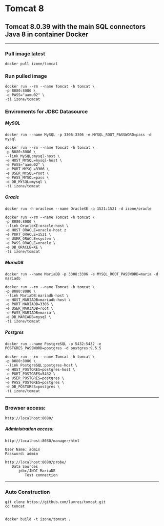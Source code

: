 # Tomcat 8
## Tomcat 8.0.39 with the main SQL connectors Java 8 in container Docker
-----
### Pull image latest
```
docker pull izone/tomcat
```
### Run pulled image
```
docker run --rm --name Tomcat -h tomcat \
-p 8080:8080 \
-e PASS="aamu02" \
-ti izone/tomcat
```
### Enviroments for JDBC Datasource
##### MySQL
```
docker run --name MySQL -p 3306:3306 -e MYSQL_ROOT_PASSWORD=pass -d mysql

docker run --rm --name Tomcat -h tomcat \
-p 8080:8080 \
--link MySQL:mysql-host \
-e HOST_MYSQL=mysql-host \
-e PASS="aamu02" \
-e PORT_MYSQL=3306 \
-e USER_MYSQL=root \
-e PASS_MYSQL=pass \
-e DB_MYSQL=mysql \
-ti izone/tomcat
```
##### Oracle
```
docker run -h oraclexe --name OracleXE -p 1521:1521 -d izone/oracle

docker run --rm --name Tomcat -h tomcat \
-p 8080:8080 \
--link OracleXE:oracle-host \
-e HOST_ORACLE=oracle-host z
-e PORT_ORACLE=1521 \
-e USER_ORACLE=system \
-e PASS_ORACLE=oracle \
-e DB_ORACLE=XE \
-ti izone/tomcat
```
##### MariaDB
```
docker run --name MariaDB -p 3308:3306 -e MYSQL_ROOT_PASSWORD=maria -d mariadb

docker run --rm --name Tomcat -h tomcat \
-p 8080:8080 \
--link MariaDB:mariadb-host \
-e HOST_MARIADB=mariadb-host \
-e PORT_MARIADB=3306 \
-e USER_MARIADB=root \
-e PASS_MARIADB=maria \
-e DB_MARIADB=mysql \
-ti izone/tomcat
```
##### Postgres
```
docker run --name PostgreSQL -p 5432:5432 -e POSTGRES_PASSWORD=postgres -d postgres:9.5.5

docker run --rm --name Tomcat -h tomcat \
-p 8080:8080 \
--link PostgreSQL:postgres-host \
-e HOST_POSTGRES=postgres-host \
-e PORT_POSTGRES=5432 \
-e USER_POSTGRES=postgres \
-e PASS_POSTGRES=postgres \
-e DB_POSTGRES=postgres \
-ti izone/tomcat
```
-----
### Browser access:
```
http://localhost:8080/
```
##### Administration access:
```
http://localhost:8080/manager/html

User Name: admin
Password: admin

http://localhost:8080/probe/
   Data Sources
      jdbc/JNDI-MariaDB
         Test connection
```
-----
### Auto Construction
```
git clone https://github.com/luvres/tomcat.git
cd tomcat


docker build -t izone/tomcat .
```

